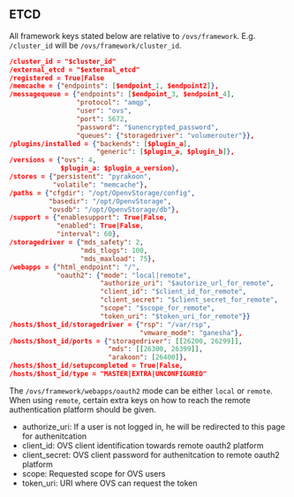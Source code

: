 ## ETCD

All framework keys stated below are relative to ```/ovs/framework```. E.g. ```/cluster_id``` will be ```/ovs/framework/cluster_id```.

```json
/cluster_id = "$cluster_id"
/external_etcd = "$external_etcd"
/registered = True|False
/memcache = {"endpoints": [$endpoint_1, $endpoint2]},
/messagequeue = {"endpoints": [$endpoint_3, $endpoint_4],
                 "protocol": "amqp",
                 "user": "ovs",
                 "port": 5672,
                 "password": "$unencrypted_password",
                 "queues": {"storagedriver": "volumerouter"}},
/plugins/installed = {"backends": [$plugin_a],
                      "generic": [$plugin_a, $plugin_b]},
/versions = {"ovs": 4,
             $plugin_a: $plugin_a_version},
/stores = {"persistent": "pyrakoon",
           "volatile": "memcache"},
/paths = {"cfgdir": "/opt/OpenvStorage/config",
          "basedir": "/opt/OpenvStorage",
          "ovsdb": "/opt/OpenvStorage/db"},
/support = {"enablesupport": True|False,
            "enabled": True|False,
            "interval": 60},
/storagedriver = {"mds_safety": 2,
                  "mds_tlogs": 100,
                  "mds_maxload": 75},
/webapps = {"html_endpoint": "/",
            "oauth2": {"mode": "local|remote",
                       "authorize_uri": "$autorize_url_for_remote",
                       "client_id": "$client_id_for_remote",
                       "client_secret": "$client_secret_for_remote",
                       "scope": "$scope_for_remote",
                       "token_uri": "$token_uri_for_remote"}}
/hosts/$host_id/storagedriver = {"rsp": "/var/rsp",
                                 "vmware_mode": "ganesha"},
/hosts/$host_id/ports = {"storagedriver": [[26200, 26299]],
                         "mds": [[26300, 26399]],
                         "arakoon": [26400]},
/hosts/$host_id/setupcompleted = True|False,
/hosts/$host_id/type = "MASTER|EXTRA|UNCONFIGURED"
```

The ```/ovs/framework/webapps/oauth2``` mode can be either ```local``` or ```remote```. When using ```remote```, certain extra keys on how to reach the remote authentication platform should be given.

* authorize_uri: If a user is not logged in, he will be redirected to this page for authenitcation
* client_id: OVS client identification towards remote oauth2 platform
* client_secret: OVS client password for authenitcation to remote oauth2 platform
* scope: Requested scope for OVS users
* token_uri: URI where OVS can request the token
